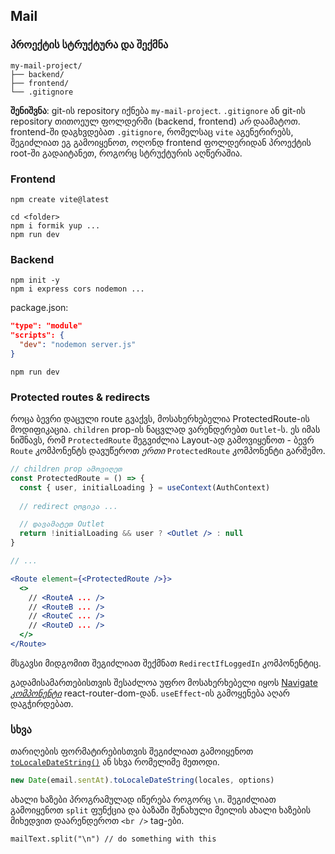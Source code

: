 ## Mail

### პროექტის სტრუქტურა და შექმნა
```
my-mail-project/
├── backend/
├── frontend/
└── .gitignore
```
**შენიშვნა**: git-ის repository იქნება `my-mail-project`. `.gitignore` ან git-ის repository თითოეულ ფოლდერში (backend, frontend) *არ* დაამატოთ. frontend-ში დაგხვდებათ `.gitignore`, რომელსაც `vite` აგენერირებს, შეგიძლიათ ეგ გამოიყენოთ, ოღონდ frontend ფოლდერიდან პროექტის root-ში გადაიტანეთ, როგორც სტრუქტურის აღწერაშია.

### Frontend
```
npm create vite@latest

cd <folder>
npm i formik yup ...
npm run dev
```

### Backend
```
npm init -y
npm i express cors nodemon ...
```
package.json:
```json
"type": "module"
"scripts": {
  "dev": "nodemon server.js"
}
```

```
npm run dev
```

### Protected routes & redirects
როცა ბევრი დაცული route გვაქვს, მოსახერხებელია ProtectedRoute-ის მოდიფიკაცია. `children` prop-ის ნაცვლად ვარენდერებთ `Outlet`-ს. ეს იმას ნიშნავს, რომ `ProtectedRoute` შეგვიძლია Layout-ად გამოვიყენოთ - ბევრ `Route` კომპონენტს დავუწეროთ *ერთი* `ProtectedRoute` კომპონენტი გარშემო.
```jsx
// children prop ამოვიღეთ
const ProtectedRoute = () => {
  const { user, initialLoading } = useContext(AuthContext)
  
  // redirect ლოგიკა ...

  // დავამატეთ Outlet
  return !initialLoading && user ? <Outlet /> : null
}

// ...

<Route element={<ProtectedRoute />}>
  <>
    // <RouteA ... />
    // <RouteB ... />
    // <RouteC ... />
    // <RouteD ... />
  </>
</Route>
```

მსგავსი მიდგომით შეგიძლიათ შექმნათ `RedirectIfLoggedIn` კომპონენტიც.

გადამისამართებისთვის შესაძლოა უფრო მოსახერხებელი იყოს [Navigate *კომპონენტი*](https://reactrouter.com/en/6.22.3/components/navigate) react-router-dom-დან. `useEffect`-ის გამოყენება აღარ დაგჭირდებათ.

### სხვა

თარიღების ფორმატირებისთვის შეგიძლიათ გამოიყენოთ [`toLocaleDateString()`](https://developer.mozilla.org/en-US/docs/Web/JavaScript/Reference/Global_Objects/Date/toLocaleDateString) ან სხვა რომელიმე მეთოდი.

```js
new Date(email.sentAt).toLocaleDateString(locales, options)
```

ახალი ხაზები პროგრამულად იწერება როგორც `\n`. შეგიძლიათ გამოიყენოთ `split` ფუნქცია და ბაზაში შენახული მეილის ახალი ხაზების მიხედვით დაარენდეროთ `<br />` tag-ები.

```
mailText.split("\n") // do something with this
```
